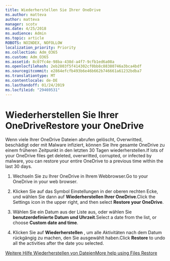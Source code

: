 ```yaml
---
title: Wiederherstellen Sie Ihrer OneDrive
ms.author: matteva
author: matteva
manager: scotv
ms.date: 4/25/2018
ms.audience: Admin
ms.topic: article
ROBOTS: NOINDEX, NOFOLLOW
localization_priority: Priority
ms.collection: Adm_O365
ms.custom: Adm_O365
ms.assetid: 8c07fc4e-98ba-438d-a4f7-9cfb1ed6a08a
ms.openlocfilehash: 2eb2803f5f414302cf0bb8c88380746a3bca4bdf
ms.sourcegitcommit: e2864efcfb493b6e46b662b746661a61232bdba7
ms.translationtype: MT
ms.contentlocale: de-DE
ms.lasthandoff: 01/24/2019
ms.locfileid: "29469531"
---
```

# <a name="restore-your-onedrive"></a><span data-ttu-id="5fff6-102">Wiederherstellen Sie Ihrer OneDrive</span><span class="sxs-lookup"><span data-stu-id="5fff6-102">Restore your OneDrive</span></span>

<span data-ttu-id="5fff6-103">Wenn viele Ihrer OneDrive Dateien abrufen gelöscht, Overwritted, beschädigt oder mit Malware infiziert, können Sie Ihre gesamte OneDrive zu einem früheren Zeitpunkt in den letzten 30 Tagen wiederherstellen.</span><span class="sxs-lookup"><span data-stu-id="5fff6-103">If lots of your OneDrive files get deleted, overwritted, corrupted, or infected by malware, you can restore your entire OneDrive to a previous time within the last 30 days.</span></span>
  
1. <span data-ttu-id="5fff6-104">Wechseln Sie zu Ihrer OneDrive in Ihrem Webbrowser.</span><span class="sxs-lookup"><span data-stu-id="5fff6-104">Go to your OneDrive in your web browser.</span></span>
    
2. <span data-ttu-id="5fff6-105">Klicken Sie auf das Symbol Einstellungen in der oberen rechten Ecke, und wählen Sie dann auf **Wiederherstellen Ihrer OneDrive**.</span><span class="sxs-lookup"><span data-stu-id="5fff6-105">Click the Settings icon in the upper right, and then select **Restore your OneDrive**.</span></span>
    
3. <span data-ttu-id="5fff6-106">Wählen Sie ein Datum aus der Liste aus, oder wählen Sie **benutzerdefinierte Datum und Uhrzeit**.</span><span class="sxs-lookup"><span data-stu-id="5fff6-106">Select a date from the list, or choose **Custom date and time**.</span></span>
    
4. <span data-ttu-id="5fff6-107">Klicken Sie auf **Wiederherstellen** , um alle Aktivitäten nach dem Datum rückgängig zu machen, den Sie ausgewählt haben.</span><span class="sxs-lookup"><span data-stu-id="5fff6-107">Click **Restore** to undo all the activities after the date you selected.</span></span> 
    
[<span data-ttu-id="5fff6-108">Weitere Hilfe Wiederherstellen von Dateien</span><span class="sxs-lookup"><span data-stu-id="5fff6-108">More help using Files Restore</span></span>](https://go.microsoft.com/fwlink/?linkid=872874)
  

